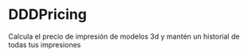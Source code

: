 # DDDPricing
Calcula el precio de impresión de modelos 3d y mantén un historial de todas tus impresiones
